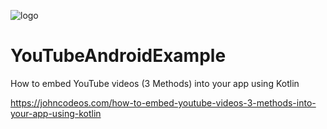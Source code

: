 ![logo](https://i.imgur.com/Dv73hCk.png)
# YouTubeAndroidExample
How to embed YouTube videos (3 Methods) into your app using Kotlin

https://johncodeos.com/how-to-embed-youtube-videos-3-methods-into-your-app-using-kotlin
